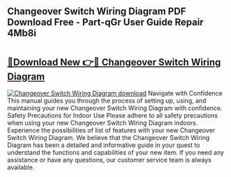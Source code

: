 ## Changeover Switch Wiring Diagram PDF Download Free - Part-qGr User Guide Repair 4Mb8i

# <h2><a href="http://dfmall.blite.top/?on=Changeover+Switch+Wiring+Diagram">🔗Download New 👉🔴 Changeover Switch Wiring Diagram</a></h2>

[![Changeover Switch Wiring Diagram download](https://i.imgur.com/lujVjoI.png)](http://dfmall.blite.top/?on=Changeover+Switch+Wiring+Diagram)
Navigate with Confidence This manual guides you through the process of setting up, using, and maintaining your new Changeover Switch Wiring Diagram with confidence. Safety Precautions for Indoor Use Please adhere to all safety precautions when using your new Changeover Switch Wiring Diagram indoors. Experience the possibilities of list of features with your new Changeover Switch Wiring Diagram. We believe that the Changeover Switch Wiring Diagram has been a detailed and informative guide in your quest to understand the functions and capabilities of your new item. If you need any assistance or have any questions, our customer service team is always available.
